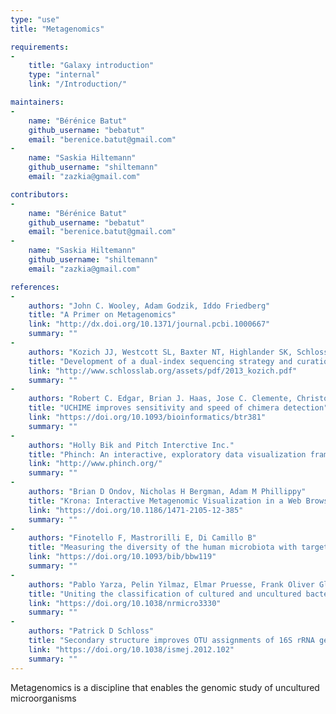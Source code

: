 ```yaml
---
type: "use"
title: "Metagenomics"

requirements:
-
    title: "Galaxy introduction"
    type: "internal"
    link: "/Introduction/"

maintainers:
-
    name: "Bérénice Batut"
    github_username: "bebatut"
    email: "berenice.batut@gmail.com"
-
    name: "Saskia Hiltemann"
    github_username: "shiltemann"
    email: "zazkia@gmail.com"

contributors:
-
    name: "Bérénice Batut"
    github_username: "bebatut"
    email: "berenice.batut@gmail.com"
-
    name: "Saskia Hiltemann"
    github_username: "shiltemann"
    email: "zazkia@gmail.com"

references:
-
    authors: "John C. Wooley, Adam Godzik, Iddo Friedberg"
    title: "A Primer on Metagenomics"
    link: "http://dx.doi.org/10.1371/journal.pcbi.1000667"
    summary: ""
-
    authors: "Kozich JJ, Westcott SL, Baxter NT, Highlander SK, Schloss PD"
    title: "Development of a dual-index sequencing strategy and curation pipeline for analyzing amplicon sequence data on the MiSeq Illumina sequencing platform. Applied and Environmental Microbiology"
    link: "http://www.schlosslab.org/assets/pdf/2013_kozich.pdf"
    summary: ""
-
    authors: "Robert C. Edgar, Brian J. Haas, Jose C. Clemente, Christopher Quince, Rob Knight"
    title: "UCHIME improves sensitivity and speed of chimera detection"
    link: "https://doi.org/10.1093/bioinformatics/btr381"
    summary: ""
-
    authors: "Holly Bik and Pitch Interctive Inc."
    title: "Phinch: An interactive, exploratory data visualization framework for -omic datasets"
    link: "http://www.phinch.org/"
    summary: ""
-
    authors: "Brian D Ondov, Nicholas H Bergman, Adam M Phillippy"
    title: "Krona: Interactive Metagenomic Visualization in a Web Browser"
    link: "https://doi.org/10.1186/1471-2105-12-385"
    summary: ""
-
    authors: "Finotello F, Mastrorilli E, Di Camillo B"
    title: "Measuring the diversity of the human microbiota with targeted next-generation sequencing."
    link: "https://doi.org/10.1093/bib/bbw119"
    summary: ""
-
    authors: "Pablo Yarza, Pelin Yilmaz, Elmar Pruesse, Frank Oliver Glöckner, Wolfgang Ludwig, Karl-Heinz Schleifer, William B. Whitman, Jean Euzéby, Rudolf Amann, Ramon Rosselló-Móra"
    title: "Uniting the classification of cultured and uncultured bacteria and archaea using 16S rRNA gene sequences."
    link: "https://doi.org/10.1038/nrmicro3330"
    summary: ""
-
    authors: "Patrick D Schloss"
    title: "Secondary structure improves OTU assignments of 16S rRNA gene sequences."
    link: "https://doi.org/10.1038/ismej.2012.102"
    summary: ""
---
```


Metagenomics is a discipline that enables the genomic study of uncultured microorganisms
